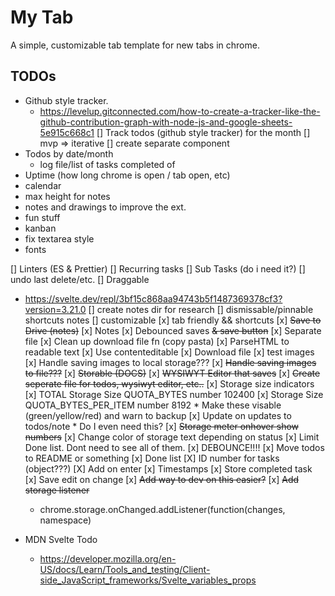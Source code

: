 # My Tab

A simple, customizable tab template for new tabs in chrome. 

## TODOs
* Github style tracker.
  * https://levelup.gitconnected.com/how-to-create-a-tracker-like-the-github-contribution-graph-with-node-js-and-google-sheets-5e915c668c1
	[] Track todos (github style tracker) for the month
	[] mvp => iterative
	[] create separate component
* Todos by date/month
  * log file/list of tasks completed of 
* Uptime (how long chrome is open / tab open, etc)
* calendar
* max height for notes
* notes and drawings to improve the ext.
* fun stuff
* kanban
* fix textarea style
* fonts
  
[] Linters (ES & Prettier)
[] Recurring tasks
[] Sub Tasks (do i need it?)
[] undo last delete/etc. 
[] Draggable
  * https://svelte.dev/repl/3bf15c868aa94743b5f1487369378cf3?version=3.21.0
[] create notes dir for research
[] dismissable/pinnable shortcuts notes
[] customizable
[x] tab friendly && shortcuts
[x] ~~Save to Drive (notes)~~
[x] Notes
	[x] Debounced saves ~~& save button~~
	[x] Separate file
	[x] Clean up download file fn (copy pasta)
	[x] ParseHTML to readable text 
	[x] Use contenteditable
	[x] Download file
	[x] test images
	[x] Handle saving images to local storage???
	[x] ~~Handle saving images to file???~~
    [x] ~~Storable (DOCS)~~
	[x] ~~WYSIWYT Editor that saves~~
	[x] ~~Create seperate file for todos, wysiwyt editor, etc..~~
[x] Storage size indicators
	[x] TOTAL Storage Size 
		QUOTA_BYTES number 102400
	[x] Storage Size 
		QUOTA_BYTES_PER_ITEM number 8192
		* Make these visable (green/yellow/red) and warn to backup
	[x] Update on updates to todos/note
		* Do I even need this?
[x] ~~Storage meter onhover show numbers~~
[x] Change color of storage text depending on status
[x] Limit Done list. Dont need to see all of them.
[x] DEBOUNCE!!!!
[x] Move todos to README or something
[x] Done list
[X] ID number for tasks (object???)
[X] Add on enter
[x] Timestamps
[x] Store completed task
[x] Save edit on change
[x] ~~Add way to dev on this easier?~~
[x] ~~Add storage listener~~
    * chrome.storage.onChanged.addListener(function(changes, namespace) 

* MDN Svelte Todo 
  * https://developer.mozilla.org/en-US/docs/Learn/Tools_and_testing/Client-side_JavaScript_frameworks/Svelte_variables_props
